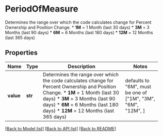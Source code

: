 # PeriodOfMeasure

Determines the range over which the code calculates change for Percent Ownership and Position Change.   * **1M** = 1 Month (last 30 days)   * **3M** = 3 Months (last 90 days)   * **6M** =  6 Months (last 180 days)   * **12M** = 12 Months (last 365 days) 

## Properties
Name | Type | Description | Notes
------------ | ------------- | ------------- | -------------
**value** | **str** | Determines the range over which the code calculates change for Percent Ownership and Position Change.   * **1M** &#x3D; 1 Month (last 30 days)   * **3M** &#x3D; 3 Months (last 90 days)   * **6M** &#x3D;  6 Months (last 180 days)   * **12M** &#x3D; 12 Months (last 365 days)  | defaults to "6M",  must be one of ["1M", "3M", "6M", "12M", ]

[[Back to Model list]](../README.md#documentation-for-models) [[Back to API list]](../README.md#documentation-for-api-endpoints) [[Back to README]](../README.md)



